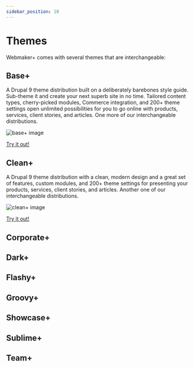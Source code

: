 ```yaml
---
sidebar_position: 10
---
```


# Themes

Webmaker+ comes with several themes that are interchangeable:

## Base+

A Drupal 9 theme distribution built on a deliberately barebones style guide. Sub-theme it and create your next superb site in no time. Tailored content types, cherry-picked modules, Commerce integration, and 200+ theme settings open unlimited possibilities for you to go online with products, services, client stories, and articles. One more of our interchangeable distributions.

![base+ image](https://demo.morethanthemes.com/baseplus-business/default/sites/default/files/custom-blocks/homepage-landing-page-2.png)


<a className="button button--secondary button--lg" href="https://base.webmaker.plus/">
Try it out! </a>

## Clean+

A Drupal 9 theme distribution with a clean, modern design and a great set of features, custom modules, and 200+ theme settings for presenting your products, services, client stories, and articles. Another one of our interchangeable distributions.

![clean+ image](https://demo.morethanthemes.com/cleanplus-business/default/sites/default/files/custom-blocks/homepage-landing-page-6.png)


<a className="button button--secondary button--lg" href="https://clean.webmaker.plus/">
Try it out! </a>

## Corporate+

## Dark+

## Flashy+

## Groovy+

## Showcase+

## Sublime+

## Team+

